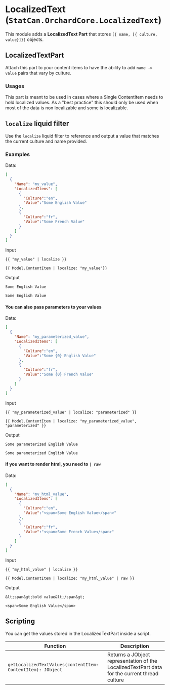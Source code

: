 # LocalizedText (`StatCan.OrchardCore.LocalizedText`)

This module adds a **LocalizedText Part** that stores `[{ name, [{ culture, value}]}]` objects. 


## LocalizedTextPart

Attach this part to your content items to have the ability to add `name -> value` pairs that vary by culture.

### Usages

This part is meant to be used in cases where a Single ContentItem needs to hold localized values. 
As a "best practice" this should only be used when most of the data is non localizable and some is localizable.


## `localize` liquid filter

Use the `localize` liquid filter to reference and output a value that matches the current culture and name provided. 

### Examples

Data: 
```json
[
  {
    "Name": "my_value",
    "LocalizedItems": [
      {
        "Culture":"en",
        "Value":"Some English Value"
      },
      {
        "Culture":"fr",
        "Value":"Some French Value"
      }
    ]
  }
]

```
Input

```liquid
{{ "my_value" | localize }}

{{ Model.ContentItem | localize: "my_value"}}
```

Output

```text
Some English Value

Some English Value
```

#### You can also pass parameters to your values

Data: 
```json
[
  {
    "Name": "my_parameterized_value",
    "LocalizedItems": [
      {
        "Culture":"en",
        "Value":"Some {0} English Value"
      },
      {
        "Culture":"fr",
        "Value":"Some {0} French Value"
      }
    ]
  }
]

```
Input

```liquid
{{ "my_parameterized_value" | localize: "parameterized" }}

{{ Model.ContentItem | localize: "my_parameterized_value", "parameterized" }}
```

Output

```text
Some parameterized English Value

Some parameterized English Value
```

#### if you want to render html, you need to `| raw`

Data: 
```json
[
  {
    "Name": "my_html_value",
    "LocalizedItems": [
      {
        "Culture":"en",
        "Value":"<span>Some English Value</span>"
      },
      {
        "Culture":"fr",
        "Value":"<span>Some French Value</span>"
      }
    ]
  }
]

```
Input

```liquid
{{ "my_html_value" | localize }}

{{ Model.ContentItem | localize: "my_html_value" | raw }}
```

Output

```text
&lt;span&gt;bold value&lt;/span&gt;

<span>Some English Value</span>
```
## Scripting

You can get the values stored in the LocalizedTextPart inside a script.

| Function | Description 
| -------- | ----------- |
| `getLocalizedTextValues(contentItem: ContentItem): JObject` | Returns a JObject representation of the LocalizedTextPart data for the current thread culture |
